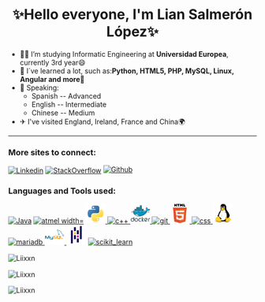 <h1 align="center">✨Hello everyone, I'm Lian Salmerón López✨</h1>

- 👩‍💻 I’m studying Informatic Engineering at **Universidad Europea**, currently 3rd year😄
- 📝 I´ve learned a lot, such as:**Python, HTML5, PHP, MySQL, Linux, Angular and more🎈**
- 📣 Speaking:<ul>
        <li> Spanish -- Advanced</li>
        <li> English -- Intermediate</li>
        <li> Chinese -- Medium</li>
    </ul>
- ✈ I've visited England, Ireland, France and China🌍

<hr>

<h3 align="left">More sites to connect:</h3>
<p align="left">
<a href="https://www.linkedin.com/in/lian-salmerón-lópez/" target="_blank"><img align="center" src="https://raw.githubusercontent.com/rahuldkjain/github-profile-readme-generator/master/src/images/icons/Social/linked-in-alt.svg" alt="Linkedin" height="30" width="40"></a>
  <a href="https://stackoverflow.com/users/21157724/lian-salmerón-lópez" target="_blank"><img align="center" src="https://upload.wikimedia.org/wikipedia/commons/e/ef/Stack_Overflow_icon.svg" alt="StackOverflow" height="30" width:"40"></a>
  <a href="https://github.com/Liixxn" target="_blank"><img aling="center" src="https://cdn-icons-png.flaticon.com/512/25/25231.png" alt="Github" height="30" width:"50"></a>
</p>

<h3 align="left">Languages and Tools used:</h3>
<p align="left"> 
        <a href="https://www.oracle.com/es/java/" target="blank"><img src="https://brandslogos.com/wp-content/uploads/images/large/java-logo-1.png" alt="Java" height="40" width:"40"></a>
<a href="https://www.microchip.com/en-us/tools-resources/develop/microchip-studio" target="_blank"><img src="https://www.it.unlv.edu/sites/default/files/styles/250_width/public/sites/default/files/assets/software/logos/atmel_studio.png?itok=bO_6oTM6" alt="atmel width="40" height="40"/></a>
<a href="https://www.python.org" target="_blank"> <img src="https://raw.githubusercontent.com/devicons/devicon/master/icons/python/python-original.svg" alt="python" width="40" height="40"/> </a>
<a href="https://www.microsoft.com/es-es/download/details.aspx?id=48145" target="_blank"> <img src="https://upload.wikimedia.org/wikipedia/commons/1/18/ISO_C%2B%2B_Logo.svg" alt="c++" width="40" height="40"/> </a>
<a href="https://www.docker.com/" target="_blank" rel="noreferrer"> <img src="https://raw.githubusercontent.com/devicons/devicon/master/icons/docker/docker-original-wordmark.svg" alt="docker" width="40" height="40"/> </a> 
<a href="https://git-scm.com/" target="_blank" rel="noreferrer"> <img src="https://www.vectorlogo.zone/logos/git-scm/git-scm-icon.svg" alt="git" width="40" height="40"/> </a> 
<a href="https://www.w3.org/html/" target="_blank" rel="noreferrer"> <img src="https://raw.githubusercontent.com/devicons/devicon/master/icons/html5/html5-original-wordmark.svg" alt="html5" width="40" height="40"/> </a> 
<a href="https://developer.mozilla.org/es/docs/Web/CSS" target="_blank" rel="noreferrer"> <img src="https://upload.wikimedia.org/wikipedia/commons/thumb/d/d5/CSS3_logo_and_wordmark.svg/800px-CSS3_logo_and_wordmark.svg.png" alt="css" width="40" height="40"/> </a> 
<a href="https://www.linux.org/" target="_blank" rel="noreferrer"> <img src="https://raw.githubusercontent.com/devicons/devicon/master/icons/linux/linux-original.svg" alt="linux" width="40" height="40"/> </a>
<a href="https://mariadb.com" target="_blank"> <img src="https://mariadb.com/wp-content/uploads/2019/11/mariadb-logo-vert_blue-transparent.png" alt="mariadb" width="40" height="40"/> </a>
<a href="https://www.mysql.com/" target="_blank" rel="noreferrer"> <img src="https://raw.githubusercontent.com/devicons/devicon/master/icons/mysql/mysql-original-wordmark.svg" alt="mysql" width="40" height="40"/> </a> 
<a href="https://pandas.pydata.org/" target="_blank" rel="noreferrer"> <img src="https://raw.githubusercontent.com/devicons/devicon/2ae2a900d2f041da66e950e4d48052658d850630/icons/pandas/pandas-original.svg" alt="pandas" width="40" height="40"/></a>
<a href="https://scikit-learn.org/" target="_blank" rel="noreferrer"><a href="https://scikit-learn.org/" target="_blank" rel="noreferrer"> <img src="https://upload.wikimedia.org/wikipedia/commons/0/05/Scikit_learn_logo_small.svg" alt="scikit_learn" width="40" height="40"/> </a>
</p>
<p><img align="center" src="https://github-readme-stats.vercel.app/api/top-langs?username=Liixxn&show_icons=true&locale=en&layout=compact&langs_count=10" alt="Liixxn" /></p>

<p><img align="center" src="https://github-readme-stats.vercel.app/api?username=Liixxn&show_icons=true&locale=en&count_private=true&include_all_commits=true" alt="Liixxn" /></p>

<p><img align="center" src="https://github-readme-streak-stats.herokuapp.com/?user=Liixxn&" alt="Liixxn" /></p>


